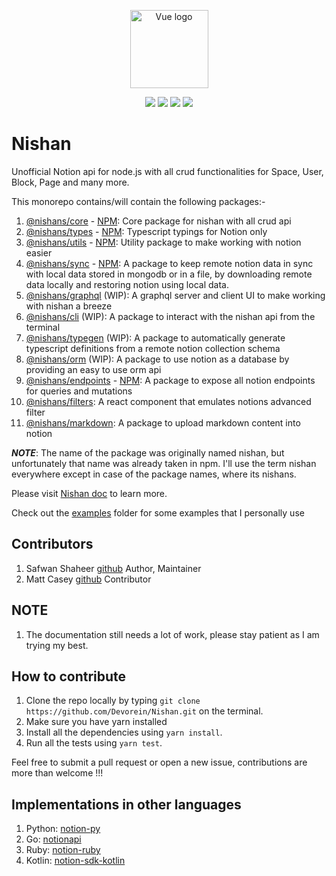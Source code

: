 <p align="center"><a href="https://nishan-docs.netlify.app/" target="_blank" rel="noopener noreferrer"><img width="125" src="https://raw.githubusercontent.com/Devorein/Nishan/655689d3d66210126c0a19be473074d790d33e0a/public/Logo.svg" alt="Vue logo"></a></p>

<p align="center">
  <a href="https://github.com/Devorein/Nishan/actions?query=workflow%3A%22Lint%2C+Build+and+Test%22"><img src="https://github.com/devorein/nishan/workflows/Lint,%20Build%20and%20Test/badge.svg"/></a>
  <img src="https://img.shields.io/github/commit-activity/m/devorein/nishan?color=yellow" />
  <img src="https://img.shields.io/github/repo-size/devorein/nishan?style=flat-square&color=orange"/>
  <img src="https://img.shields.io/github/contributors/devorein/nishan?label=contributors&color=red">
</p>

# Nishan

Unofficial Notion api for node.js with all crud functionalities for Space, User, Block, Page and many more.

This monorepo contains/will contain the following packages:-

1. [@nishans/core](https://github.com/Devorein/Nishan/tree/master/packages/core) - [NPM](https://www.npmjs.com/package/@nishans/core): Core package for nishan with all crud api
2. [@nishans/types](https://github.com/Devorein/Nishan/tree/master/packages/types) - [NPM](https://www.npmjs.com/package/@nishans/types): Typescript typings for Notion only
3. [@nishans/utils](https://github.com/Devorein/Nishan/tree/master/packages/utils) - [NPM](https://www.npmjs.com/package/@nishans/utils): Utility package to make working with notion easier
4. [@nishans/sync](https://github.com/Devorein/Nishan/tree/master/packages/sync) - [NPM](https://www.npmjs.com/package/@nishans/sync): A package to keep remote notion data in sync with local data stored in mongodb or in a file, by downloading remote data locally and restoring notion using local data.
5. [@nishans/graphql](https://github.com/Devorein/Nishan/tree/master/packages/graphql) (WIP): A graphql server and client UI to make working with nishan a breeze
6. [@nishans/cli](https://github.com/Devorein/Nishan/tree/master/packages/cli) (WIP): A package to interact with the nishan api from the terminal
7. [@nishans/typegen](https://github.com/Devorein/Nishan/tree/master/packages/typegen) (WIP): A package to automatically generate typescript definitions from a remote notion collection schema
8. [@nishans/orm](https://github.com/Devorein/Nishan/tree/master/packages/orm) (WIP): A package to use notion as a database by providing an easy to use orm api
9. [@nishans/endpoints](https://github.com/Devorein/Nishan/tree/master/packages/endpoints) - [NPM](https://www.npmjs.com/package/@nishans/endpoints): A package to expose all notion endpoints for queries and mutations
10. [@nishans/filters](https://github.com/Devorein/Nishan/tree/master/packages/filters): A react component that emulates notions advanced filter
11. [@nishans/markdown](https://github.com/Devorein/Nishan/tree/master/packages/markdown): A package to upload markdown content into notion

***NOTE***: The name of the package was originally named nishan, but unfortunately that name was already taken in npm. I'll use the term nishan everywhere except in case of the package names, where its nishans.

Please visit [Nishan doc](https://nishan-docs.netlify.app/) to learn more.

Check out the [examples](https://github.com/Devorein/Nishan/tree/master/examples) folder for some examples that I personally use

## Contributors

1. Safwan Shaheer [github](https://github.com/Devorein) Author, Maintainer
2. Matt Casey [github](https://github.com/mattcasey) Contributor

## NOTE

1. The documentation still needs a lot of work, please stay patient as I am trying my best.

## How to contribute

1. Clone the repo locally by typing `git clone https://github.com/Devorein/Nishan.git` on the terminal.
2. Make sure you have yarn installed
3. Install all the dependencies using `yarn install`.
4. Run all the tests using `yarn test`.

Feel free to submit a pull request or open a new issue, contributions are more than welcome !!!

## Implementations in other languages

1. Python: [notion-py](https://github.com/jamalex/notion-py)
2. Go: [notionapi](https://github.com/kjk/notionapi)
3. Ruby: [notion-ruby](https://github.com/danmurphy1217/notion-ruby)
4. Kotlin: [notion-sdk-kotlin](https://github.com/notionsdk/notion-sdk-kotlin)

